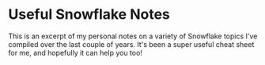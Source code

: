 # Useful Snowflake Notes

This is an excerpt of my personal notes on a variety of Snowflake topics I've compiled over the last couple of years.  It's been a super useful cheat sheet for me, and hopefully it can help you too!
